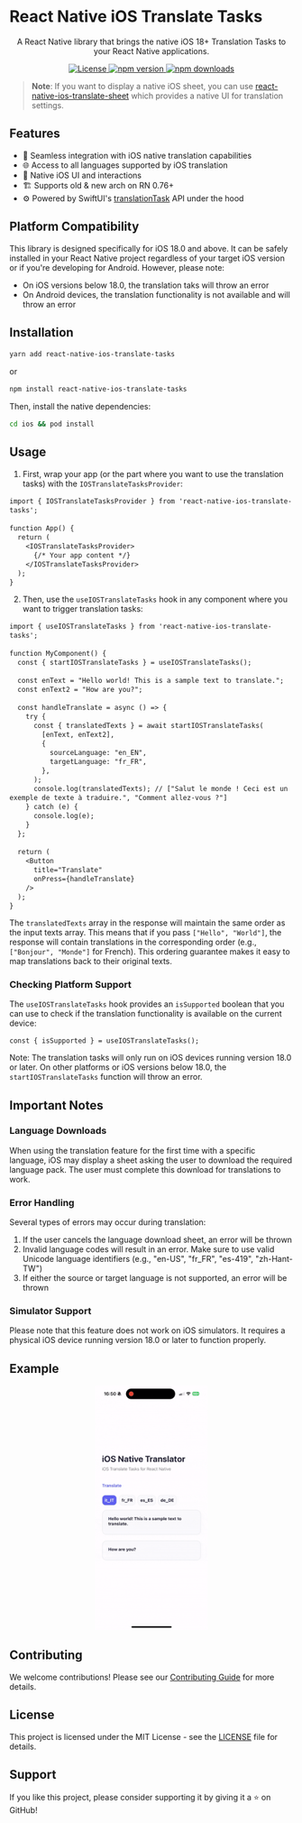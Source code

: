 # React Native iOS Translate Tasks

<p align="center">
  A React Native library that brings the native iOS 18+ Translation Tasks to your React Native applications.
</p>

<p align="center">
  <a href="https://github.com/huextrat/react-native-ios-translate-tasks/blob/main/LICENSE">
    <img alt="License" src="https://img.shields.io/badge/license-MIT-blue.svg?style=for-the-badge" />
  </a>
  <a href="https://www.npmjs.com/package/react-native-ios-translate-tasks">
    <img alt="npm version" src="https://img.shields.io/npm/v/react-native-ios-translate-tasks.svg?style=for-the-badge" />
  </a>
  <a href="https://www.npmjs.com/package/react-native-ios-translate-tasks">
    <img alt="npm downloads" src="https://img.shields.io/npm/dm/react-native-ios-translate-tasks.svg?style=for-the-badge" />
  </a>
</p>

> **Note**: If you want to display a native iOS sheet, you can use [react-native-ios-translate-sheet](https://github.com/huextrat/react-native-ios-translate-sheet) which provides a native UI for translation settings.

## Features

- 🔄 Seamless integration with iOS native translation capabilities
- 🌐 Access to all languages supported by iOS translation
- 📱 Native iOS UI and interactions
- 🏗️ Supports old & new arch on RN 0.76+
- ⚙️ Powered by SwiftUI's [translationTask](https://developer.apple.com/documentation/swiftui/view/translationtask(source:target:action:)) API under the hood

## Platform Compatibility

This library is designed specifically for iOS 18.0 and above. It can be safely installed in your React Native project regardless of your target iOS version or if you're developing for Android. However, please note:

- On iOS versions below 18.0, the translation taks will throw an error
- On Android devices, the translation functionality is not available and will throw an error

## Installation

```sh
yarn add react-native-ios-translate-tasks
```
or
```sh
npm install react-native-ios-translate-tasks
```

Then, install the native dependencies:

```sh
cd ios && pod install
```

## Usage

1. First, wrap your app (or the part where you want to use the translation tasks) with the `IOSTranslateTasksProvider`:

```tsx
import { IOSTranslateTasksProvider } from 'react-native-ios-translate-tasks';

function App() {
  return (
    <IOSTranslateTasksProvider>
      {/* Your app content */}
    </IOSTranslateTasksProvider>
  );
}
```

2. Then, use the `useIOSTranslateTasks` hook in any component where you want to trigger translation tasks:

```tsx
import { useIOSTranslateTasks } from 'react-native-ios-translate-tasks';

function MyComponent() {
  const { startIOSTranslateTasks } = useIOSTranslateTasks();

  const enText = "Hello world! This is a sample text to translate.";
  const enText2 = "How are you?";

  const handleTranslate = async () => {
    try {
      const { translatedTexts } = await startIOSTranslateTasks(
        [enText, enText2],
        {
          sourceLanguage: "en_EN",
          targetLanguage: "fr_FR",
        },
      );
      console.log(translatedTexts); // ["Salut le monde ! Ceci est un exemple de texte à traduire.", "Comment allez-vous ?"]
    } catch (e) {
      console.log(e);
    }
  };

  return (
    <Button 
      title="Translate" 
      onPress={handleTranslate} 
    />
  );
}
```

The `translatedTexts` array in the response will maintain the same order as the input texts array. This means that if you pass `["Hello", "World"]`, the response will contain translations in the corresponding order (e.g., `["Bonjour", "Monde"]` for French). This ordering guarantee makes it easy to map translations back to their original texts.

### Checking Platform Support

The `useIOSTranslateTasks` hook provides an `isSupported` boolean that you can use to check if the translation functionality is available on the current device:

```tsx
const { isSupported } = useIOSTranslateTasks();
```

Note: The translation tasks will only run on iOS devices running version 18.0 or later. On other platforms or iOS versions below 18.0, the `startIOSTranslateTasks` function will throw an error.

## Important Notes

### Language Downloads
When using the translation feature for the first time with a specific language, iOS may display a sheet asking the user to download the required language pack. The user must complete this download for translations to work.

### Error Handling
Several types of errors may occur during translation:

1. If the user cancels the language download sheet, an error will be thrown
2. Invalid language codes will result in an error. Make sure to use valid Unicode language identifiers (e.g., "en-US", "fr_FR", "es-419", "zh-Hant-TW")
3. If either the source or target language is not supported, an error will be thrown

### Simulator Support
Please note that this feature does not work on iOS simulators. It requires a physical iOS device running version 18.0 or later to function properly.

## Example

<center>
<img src="./resources/demo.gif" width="200">
</center>

## Contributing

We welcome contributions! Please see our [Contributing Guide](CONTRIBUTING.md) for more details.

## License

This project is licensed under the MIT License - see the [LICENSE](LICENSE) file for details.

## Support

If you like this project, please consider supporting it by giving it a ⭐️ on GitHub!
